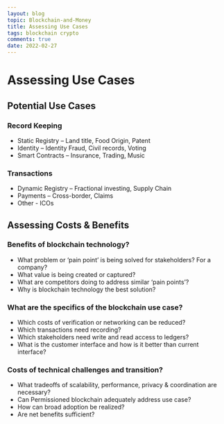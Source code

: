```yaml
---
layout: blog
topic: Blockchain-and-Money
title: Assessing Use Cases
tags: blockchain crypto
comments: true
date: 2022-02-27
---
```


# Assessing Use Cases

## Potential Use Cases 

### Record Keeping
*   Static Registry – Land title, Food Origin, Patent
*   Identity – Identity Fraud, Civil records, Voting
*   Smart Contracts – Insurance, Trading, Music

### Transactions
*   Dynamic Registry – Fractional investing, Supply Chain
*   Payments – Cross-border, Claims
*   Other - ICOs 

## Assessing Costs & Benefits 

### Benefits of blockchain technology?
*   What problem or ‘pain point’ is being solved for stakeholders? For a company?
*   What value is being created or captured?
*   What are competitors doing to address similar ‘pain points’?
*   Why is blockchain technology the best solution?

### What are the specifics of the blockchain use case?
*   Which costs of verification or networking can be reduced?
*   Which transactions need recording?
*   Which stakeholders need write and read access to ledgers?
*   What is the customer interface and how is it better than current interface?

### Costs of technical challenges and transition?
*   What tradeoffs of scalability, performance, privacy & coordination are necessary?
*   Can Permissioned blockchain adequately address use case?
*   How can broad adoption be realized?
*   Are net benefits sufficient? 
